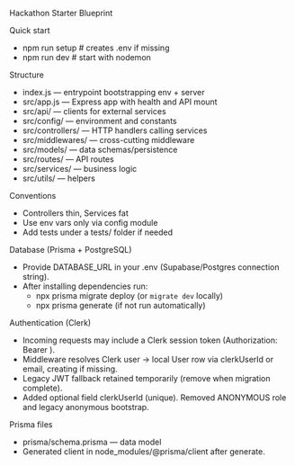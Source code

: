 Hackathon Starter Blueprint

Quick start
- npm run setup  # creates .env if missing
- npm run dev    # start with nodemon

Structure
- index.js           — entrypoint bootstrapping env + server
- src/app.js         — Express app with health and API mount
- src/api/           — clients for external services
- src/config/        — environment and constants
- src/controllers/   — HTTP handlers calling services
- src/middlewares/   — cross-cutting middleware
- src/models/        — data schemas/persistence
- src/routes/        — API routes
- src/services/      — business logic
- src/utils/         — helpers

Conventions
- Controllers thin, Services fat
- Use env vars only via config module
- Add tests under a tests/ folder if needed

Database (Prisma + PostgreSQL)
- Provide DATABASE_URL in your .env (Supabase/Postgres connection string).
- After installing dependencies run:
	- npx prisma migrate deploy (or `migrate dev` locally)
	- npx prisma generate (if not run automatically)

Authentication (Clerk)
- Incoming requests may include a Clerk session token (Authorization: Bearer <token>).
- Middleware resolves Clerk user -> local User row via clerkUserId or email, creating if missing.
- Legacy JWT fallback retained temporarily (remove when migration complete).
- Added optional field clerkUserId (unique). Removed ANONYMOUS role and legacy anonymous bootstrap.

Prisma files
- prisma/schema.prisma — data model
- Generated client in node_modules/@prisma/client after generate.
